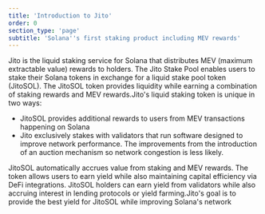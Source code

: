 ```yaml
---
title: 'Introduction to Jito'
order: 0
section_type: 'page'
subtitle: 'Solana''s first staking product including MEV rewards'
---
```



Jito is the liquid staking service for Solana that distributes MEV (maximum extractable value) rewards to holders. The Jito Stake Pool enables users to stake their Solana tokens in exchange for a liquid stake pool token (JitoSOL). The JitoSOL token provides liquidity while earning a combination of staking rewards and MEV rewards.Jito's liquid staking token is unique in two ways:

- JitoSOL provides additional rewards to users from MEV transactions happening on Solana
- Jito exclusively stakes with validators that run software designed to improve network performance. The improvements from the introduction of an auction mechanism so network congestion is less likely.

JitoSOL automatically accrues value from staking and MEV rewards. The token allows users to earn yield while also maintaining capital efficiency via DeFi integrations. JitoSOL holders can earn yield from validators while also accruing interest in lending protocols or yield farming.Jito's goal is to provide the best yield for JitoSOL while improving Solana's network

